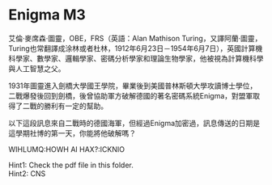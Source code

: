 # Enigma M3

艾倫·麥席森·圖靈，OBE，FRS（英語：Alan Mathison Turing，又譯阿蘭·圖靈，Turing也常翻譯成涂林或者杜林，1912年6月23日－1954年6月7日），英國計算機科學家、數學家、邏輯學家、密碼分析學家和理論生物學家，他被視為計算機科學與人工智慧之父。

1931年圖靈進入劍橋大學國王學院，畢業後到美國普林斯頓大學攻讀博士學位，二戰爆發後回到劍橋，後曾協助軍方破解德國的著名密碼系統Enigma，對盟軍取得了二戰的勝利有一定的幫助。

以下這段訊息來自二戰時的德國海軍，但經過Enigma加密過，訊息傳送的日期是這學期社博的第一天，你能將他破解嗎？

WIHLUMQ:HOWH AI HAX?:ICKNIO

Hint1: Check the pdf file in this folder.    
Hint2: CNS
